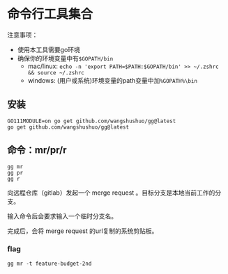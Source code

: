 # 命令行工具集合

注意事项：
- 使用本工具需要go环境
- 确保你的环境变量中有`$GOPATH/bin`
    - mac/linux: `echo -n 'export PATH=$PATH:$GOPATH/bin' >> ~/.zshrc && source ~/.zshrc`
    - windows: (用户或系统)环境变量的path变量中加`%GOPATH%\bin`

## 安装

```
GO111MODULE=on go get github.com/wangshushuo/gg@latest
go get github.com/wangshushuo/gg@latest
```

## 命令：mr/pr/r

```shell script
gg mr
gg pr
gg r
```
向远程仓库（gitlab）发起一个 merge request 。目标分支是本地当前工作的分支。

输入命令后会要求输入一个临时分支名。

完成后，会将 merge request 的url复制的系统剪贴板。

### flag

```
gg mr -t feature-budget-2nd
```
